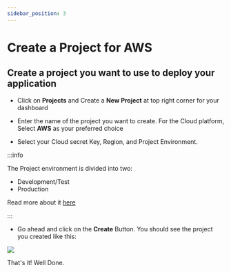 ```yaml
---
sidebar_position: 3
---
```



# Create a Project for AWS

## Create a project you want to use to deploy your application


- Click on **Projects** and Create a **New Project** at top right corner for your dashboard

- Enter the name of the project you want to create. For the Cloud platform, Select **AWS** as your preferred choice

- Select your Cloud secret Key, Region, and Project Environment.

:::info

The Project environment is divided into two:
- Development/Test
- Production

Read more about it [here](/docs/docs-extras/project-environment)

:::

- Go ahead and click on the **Create** Button. You should see the project you created like this:

![](https://i.imgur.com/tUh43KB.png)


That's it! Well Done. 
